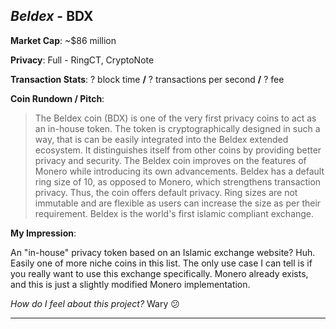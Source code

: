 
## *Beldex* - BDX

**Market Cap**: ~$86 million

**Privacy**: Full - RingCT, CryptoNote 

**Transaction Stats**: ? block time **/** ? transactions per second **/** ? fee

**Coin Rundown / Pitch**: 

> The Beldex coin (BDX) is one of the very first privacy coins to act as an in-house token. The token is cryptographically designed in such a way, that is can be easily integrated into the Beldex extended ecosystem. It distinguishes itself from other coins by providing better privacy and security. The Beldex coin improves on the features of Monero while introducing its own advancements. Beldex has a default ring size of 10, as opposed to Monero, which strengthens transaction privacy. Thus, the coin offers default privacy. Ring sizes are not immutable and are flexible as users can increase the size as per their requirement. Beldex is the world's first islamic compliant exchange.

**My Impression**: 

An "in-house" privacy token based on an Islamic exchange website? Huh. Easily one of more niche coins in this list. The only use case I can tell is if you really want to use this exchange specifically. Monero already exists, and this is just a slightly modified Monero implementation.

*How do I feel about this project?* Wary 😕




---
